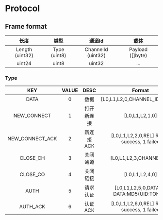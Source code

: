 # Protocol

## Frame format

|长度 |类型|通道Id|载体|
|:----:|:----:|:----:|:----:|
|Length (uint32)|Type (uint8)|ChannelId (uint32)|Payload ([]byte)|
|uint24|uint8|uint32|...|

### Type
|KEY |VALUE|DESC|Format|
|:----:|:----:|:----:|:----:|
|DATA|0|数据|[L0,L1,L2,0,CHANNEL_ID,DATA....]|
|NEW_CONNECT|1|打开新连接|[L0,L1,L2,1,0]|
|NEW_CONNECT_ACK|2|新连接ACK|[L0,L1,L2,2,0,REL] REL: 0 success, 1 failed|
|CLOSE_CH|3|关闭通道|[L0,L1,L2,3,CHANNEL_ID]|
|CLOSE_CO|4|关闭链接|[L0,L1,L2,4,0]|
|AUTH|5|请求认证|[L0,L1,L2,5,0,DATA....] DATA:MD5(UID:TOKEN)|
|AUTH_ACK|6|认证ACK|[L0,L1,L2,6,0,REL] REL: 0 success, 1 failed|